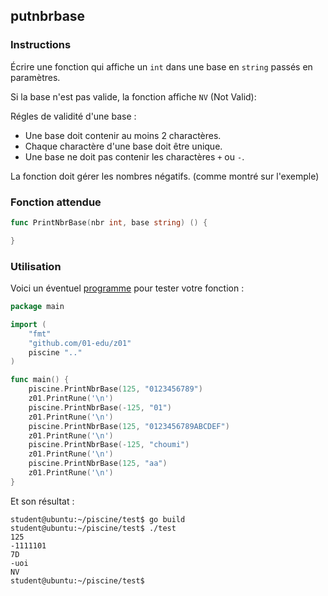 ## putnbrbase

### Instructions

Écrire une fonction qui affiche un `int` dans une base en `string` passés en paramètres.

Si la base n'est pas valide, la fonction affiche `NV` (Not Valid):

Régles de validité d'une base :

- Une base doit contenir au moins 2 charactères.
- Chaque charactère d'une base doit être unique.
- Une base ne doit pas contenir les charactères `+` ou `-`.

La fonction doit gérer les nombres négatifs. (comme montré sur l'exemple)

### Fonction attendue

```go
func PrintNbrBase(nbr int, base string) () {

}
```

### Utilisation

Voici un éventuel [programme](TODO-LINK) pour tester votre fonction :

```go
package main

import (
	"fmt"
	"github.com/01-edu/z01"
	piscine ".."
)

func main() {
	piscine.PrintNbrBase(125, "0123456789")
	z01.PrintRune('\n')
	piscine.PrintNbrBase(-125, "01")
	z01.PrintRune('\n')
	piscine.PrintNbrBase(125, "0123456789ABCDEF")
	z01.PrintRune('\n')
	piscine.PrintNbrBase(-125, "choumi")
	z01.PrintRune('\n')
	piscine.PrintNbrBase(125, "aa")
	z01.PrintRune('\n')
}
```

Et son résultat :

```console
student@ubuntu:~/piscine/test$ go build
student@ubuntu:~/piscine/test$ ./test
125
-1111101
7D
-uoi
NV
student@ubuntu:~/piscine/test$
```
